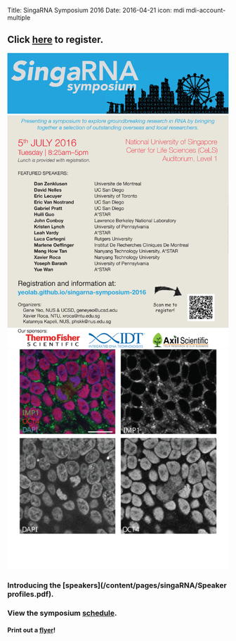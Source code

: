Title: SingaRNA Symposium 2016
Date: 2016-04-21
icon: mdi mdi-account-multiple

## Click [**here**](http://goo.gl/forms/0awa0rCjGbMxPWBI3) to register.


<div class="row">
  <div class="6u">

<section>
  <a href="#stem-cells" class="image feature"><img src="/content/pages/singaRNA/SG-RNA_flyer.png" alt="" /></a>
  <a href="#stem-cells" class="image feature"><img src="/content/images/research/IMP1_OCT4 IF_2.svg" alt="" /></a>
</section>

  </div>

[](singaRNA/SG-RNA_flyer.png)


### Introducing the [**speakers**](/content/pages/singaRNA/Speaker profiles.pdf).

### View the symposium [**schedule**](/content/pages/singaRNA/schedulev2.pdf). 

#### Print out a [flyer](/content/pages/singaRNA/SG-RNA_flyer.pdf)!




